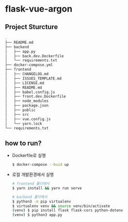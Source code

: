 # flask-vue-argon

## Project Sturcture

```bash
.
├── README.md
├── backend
│   ├── app.py
│   ├── back.dev.Dockerfile
│   └── requirements.txt
├── docker-compose.yml
├── frontend
│   ├── CHANGELOG.md
│   ├── ISSUES_TEMPLATE.md
│   ├── LICENSE.md
│   ├── README.md
│   ├── babel.config.js
│   ├── front.dev.Dockerfile
│   ├── node_modules
│   ├── package.json
│   ├── public
│   ├── src
│   ├── vue.config.js
│   └── yarn.lock
└── requirements.txt
```

## how to run?

- Dockerfile로 실행

    ```bash
    $ docker-compose --buid up
    ```

- 로컬 개발환경에서 실행

    ```bash
    # frontend 폴더에서
    $ yarn install && yarn run serve
    ```

    ```bash
    # backend 폴더에서
    $ python3 -m pip virtualenv 
    $ virtualenv venv && source venv/bin/activate
    (venv) $ pip install flask flask-cors python-dotenv
    (venv) $ python3 app.py
    ```
